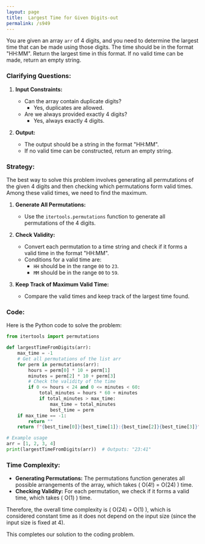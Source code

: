 ```yaml
---
layout: page
title:  Largest Time for Given Digits-out
permalink: /s949
---
```


You are given an array `arr` of 4 digits, and you need to determine the largest time that can be made using those digits. The time should be in the format "HH:MM". Return the largest time in this format. If no valid time can be made, return an empty string.

### Clarifying Questions:

1. **Input Constraints:**
   - Can the array contain duplicate digits?
     - Yes, duplicates are allowed.
   - Are we always provided exactly 4 digits?
     - Yes, always exactly 4 digits.

2. **Output:**
   - The output should be a string in the format "HH:MM".
   - If no valid time can be constructed, return an empty string.

### Strategy:

The best way to solve this problem involves generating all permutations of the given 4 digits and then checking which permutations form valid times. Among these valid times, we need to find the maximum.

1. **Generate All Permutations:**
   - Use the `itertools.permutations` function to generate all permutations of the 4 digits.

2. **Check Validity:**
   - Convert each permutation to a time string and check if it forms a valid time in the format "HH:MM".
   - Conditions for a valid time are:
     - `HH` should be in the range `00` to `23`.
     - `MM` should be in the range `00` to `59`.

3. **Keep Track of Maximum Valid Time:**
   - Compare the valid times and keep track of the largest time found.

### Code:

Here is the Python code to solve the problem:

```python
from itertools import permutations

def largestTimeFromDigits(arr):
    max_time = -1
    # Get all permutations of the list arr
    for perm in permutations(arr):
        hours = perm[0] * 10 + perm[1]
        minutes = perm[2] * 10 + perm[3]
        # Check the validity of the time
        if 0 <= hours < 24 and 0 <= minutes < 60:
            total_minutes = hours * 60 + minutes
            if total_minutes > max_time:
                max_time = total_minutes
                best_time = perm
    if max_time == -1:
        return ""
    return f"{best_time[0]}{best_time[1]}:{best_time[2]}{best_time[3]}"

# Example usage
arr = [1, 2, 3, 4]
print(largestTimeFromDigits(arr))  # Outputs: "23:41"
```

### Time Complexity:

- **Generating Permutations:** The permutations function generates all possible arrangements of the array, which takes \( O(4!) = O(24) \) time.
- **Checking Validity:** For each permutation, we check if it forms a valid time, which takes \( O(1) \) time.
  
Therefore, the overall time complexity is \( O(24) = O(1) \), which is considered constant time as it does not depend on the input size (since the input size is fixed at 4).

This completes our solution to the coding problem.